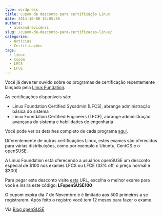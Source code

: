 ```yaml
---
type: wordpress
title: Cupom de desconto para certificação Linux
date: 2014-10-08 15:05:30
authors:
  - alexandrevicenzi
slug: /cupom-de-desconto-para-certificacao-linux/
categories:
  - Notícias
  - Certificações
tags:
  - linux
  - cupom
  - LFCS
  - LFCE
---
```


Você já deve ter ouvido sobre os programas de certificação recentemente lançado pela <a href="http://www.linuxfoundation.org/">Linux Fundation</a>.

As certificações disponíveis são:
<ul>
	<li>Linux Foundation Certified Sysadmin (LFCS), abrange administração básica do sistema</li>
	<li>Linux Foundation Certified Engineers (LFCE), abrange administração avançada do sistema e habilidades de engenharia</li>
</ul>
Você pode ver os detalhes completo de cada programa <a href="http://bit.ly/1yKRjxp">aqui</a>.

Diferentemente de outras certificações Linux, estes exames são oferecidos para várias distribuições, como por exemplo o Ubuntu, CentOS e o openSUSE.

A Linux Foundation está oferecendo a usuários openSUSE um desconto especial de $100 nos exames LFCS ou LFCE (33% off, o preço normal é $300)

Para pegar este desconto visite <a href="http://bit.ly/1yKRjxp">esta</a> URL, escolha o melhor exame para você e insira este código: <strong>LFopenSUSE100</strong>

O cupom expira dia 7 de Novembro e é limitado aos 500 primeiros a se registrarem. Após feito o registro você tem 12 meses para fazer o exame.

Via <a href="https://news.opensuse.org/2014/10/08/opensuse-users-and-the-new-linux-foundation-certification-programs/">Blog openSUSE</a>
